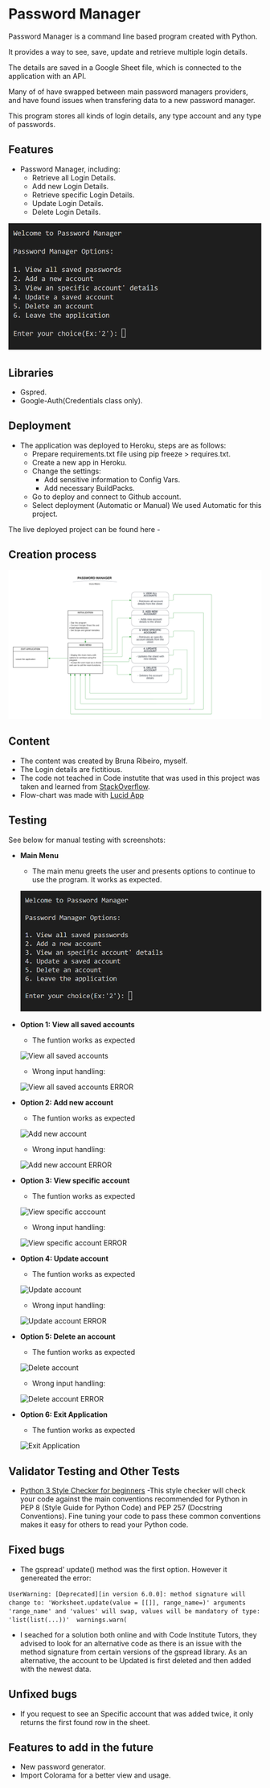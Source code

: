 # Password Manager

[]()

Password Manager is a command line based program created with Python.

It provides a way to see, save, update and retrieve multiple login details.

The details are saved in a Google Sheet file, which is connected to the application with an API.

Many of of have swapped between main password managers providers, and have found issues when transfering data to a new password manager.

This program stores all kinds of login details, any type account and any type of passwords.

## Features

- Password Manager, including:
  - Retrieve all Login Details.
  - Add new Login Details.
  - Retrieve specific Login Details.
  - Update Login Details.
  - Delete Login Details.

![Main Menu](readme-images/termina-main-menu.png)

## Libraries 

- Gspred.
- Google-Auth(Credentials class only).

## Deployment

- The application was deployed to Heroku, steps are as follows:
  - Prepare requirements.txt file using pip freeze > requires.txt.
  - Create a new app in Heroku.
  - Change the settings:
    - Add sensitive information to Config Vars.
    - Add necessary BuildPacks.
  - Go to deploy and connect to Github account.
  - Select deployment (Automatic or Manual) We used Automatic for this project.

The live deployed project can be found here - 

## Creation process

![Flow Chart](readme-images/flow-chart-passwordmanager.png)

## Content

- The content was created by Bruna Ribeiro, myself.
- The Login details are fictitious.
- The code not teached in Code instutite that was used in this project was taken and learned from [StackOverflow](https://stackoverflow.com).
- Flow-chart was made with [Lucid App]()

## Testing

See below for manual testing with screenshots:

- __Main Menu__

  - The main menu greets the user and presents options to continue to use the program. It works as expected.

  ![Main Menu](readme-images/termina-main-menu.png)

- __Option 1: View all saved accounts__

  - The funtion works as expected

  ![View all saved accounts](readme-images/view-all-saved-accounts.png)

  - Wrong input handling:

  ![View all saved accounts ERROR](readme-images/view-all-saved-account-error.png)
  
- __Option 2: Add new account__

  - The funtion works as expected

  ![Add new account](readme-images/add-new-account.png)

  - Wrong input handling:

  ![Add new account ERROR](readme-images/add-new-account-error.png)

- __Option 3: View specific account__

  - The funtion works as expected

  ![View specific acccount](readme-images/view-specific-account.png)

  - Wrong input handling:

  ![View specific account ERROR](readme-images/view-specific-account-error.png)
  
- __Option 4: Update account__

  - The funtion works as expected

  ![Update account](readme-images/update-account.png)

  - Wrong input handling:

  ![Update account ERROR](readme-images/update-account-error.png)

- __Option 5: Delete an account__

  - The funtion works as expected

  ![Delete account](readme-images/delete-an-account.png)

  - Wrong input handling:

  ![Delete account ERROR](readme-images/delete-an-account-error.png)

- __Option 6: Exit Application__

  - The funtion works as expected

  ![Exit Application](readme-images/exit-application.png)


## Validator Testing and Other Tests
- [Python 3 Style Checker for beginners](https://www.codewof.co.nz/style/python3/)
  -This style checker will check your code against the main conventions recommended for Python in PEP 8 (Style Guide for Python Code) and PEP 257 (Docstring Conventions). Fine tuning your code to pass these common conventions makes it easy for others to read your Python code.


## Fixed bugs

- The gspread' update() method was the first option. However it genereated the error:

``` UserWarning: [Deprecated][in version 6.0.0]: method signature will change to: 'Worksheet.update(value = [[]], range_name=)' arguments 'range_name' and 'values' will swap, values will be mandatory of type: 'list(list(...))'  warnings.warn( ```

  - I seached for a solution both online and with Code Institute Tutors, they advised to look for an alternative code as there is an issue with the method signature from certain versions of the gspread library.
As an alternative, the account to be Updated is first deleted and then added with the newest data.

## Unfixed bugs

- If you request to see an Specific account that was added twice, it only returns the first found row in the sheet.

## Features to add in the future

- New password generator.
- Import Colorama for a better view and usage.
